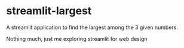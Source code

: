 # streamlit-largest
A streamlit application to find the largest among the 3 given numbers.

Nothing much, just me exploring streamlit for web design
